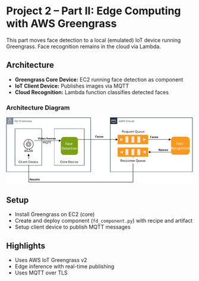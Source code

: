 # Project 2 – Part II: Edge Computing with AWS Greengrass

This part moves face detection to a local (emulated) IoT device running Greengrass. Face recognition remains in the cloud via Lambda.

## Architecture

- **Greengrass Core Device:** EC2 running face detection as component
- **IoT Client Device:** Publishes images via MQTT
- **Cloud Recognition:** Lambda function classifies detected faces

### Architecture Diagram

![Architecture Diagram](./project2-part2-architecture.png)

## Setup

- Install Greengrass on EC2 (core)
- Create and deploy component (`fd_component.py`) with recipe and artifact
- Setup client device to publish MQTT messages

## Highlights

- Uses AWS IoT Greengrass v2
- Edge inference with real-time publishing
- Uses MQTT over TLS
